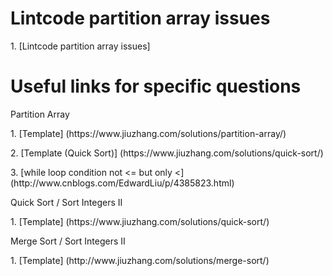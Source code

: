 # Lintcode partition array issues
<p>1. [Lintcode partition array issues]

# Useful links for specific questions
<p>Partition Array
<p>1. [Template] (https://www.jiuzhang.com/solutions/partition-array/)
<p>2. [Template (Quick Sort)] (https://www.jiuzhang.com/solutions/quick-sort/)
<p>3. [while loop condition not <= but only <] (http://www.cnblogs.com/EdwardLiu/p/4385823.html)

<p>Quick Sort / Sort Integers II
<p>1. [Template] (https://www.jiuzhang.com/solutions/quick-sort/)

<p>Merge Sort / Sort Integers II
<p>1. [Template] (http://www.jiuzhang.com/solutions/merge-sort/)
